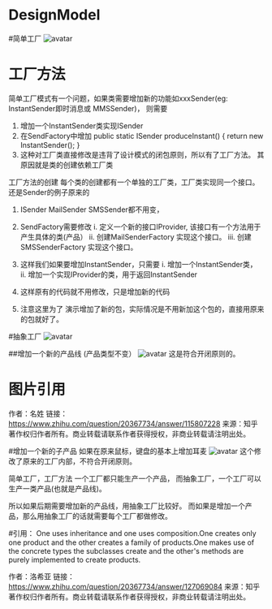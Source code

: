 # DesignModel

#简单工厂
![avatar](https://pic1.zhimg.com/80/69ab924585b751cb9e7bc7b7f9f2179b_720w.jpg)

# 工厂方法
简单工厂模式有一个问题，如果类需要增加新的功能如xxxSender(eg: InstantSender即时消息或 MMSSender)，
则需要
1. 增加一个InstantSender类实现ISender
2. 在SendFactory中增加 public static ISender produceInstant() {
		return new InstantSender();
	}
3. 这种对工厂类直接修改是违背了设计模式的闭包原则，所以有了工厂方法。
其原因就是类的创建依赖工厂类

工厂方法的创建
每个类的创建都有一个单独的工厂类，工厂类实现同一个接口。
还是Sender的例子原来的
1. ISender MailSender SMSSender都不用变，
2. SendFactory需要修改
i. 定义一个新的接口IProvider, 该接口有一个方法用于产生具体的类(产品）
ii. 创建MailSenderFactory 实现这个接口。
iii. 创建 SMSSenderFactory 实现这个接口。

3. 这样我们如果要增加InstantSender，只需要
i. 增加一个InstantSender类，
ii. 增加一个实现IProvider的类，用于返回InstantSender

4. 这样原有的代码就不用修改，只是增加新的代码
5. 注意这里为了 演示增加了新的包，实际情况是不用新加这个包的，直接用原来的包就好了。

#抽象工厂
![avatar](https://pic4.zhimg.com/80/ab2a90cfcc7a971b1e3127d1f531a486_720w.jpg)

##增加一个新的产品线
(产品类型不变）
![avatar](https://pic1.zhimg.com/80/e8184a3c6b3463338d85c329004d7c64_720w.jpg)
这是符合开闭原则的。
# 图片引用
作者：名姓
链接：https://www.zhihu.com/question/20367734/answer/115807228
来源：知乎
著作权归作者所有。商业转载请联系作者获得授权，非商业转载请注明出处。

#增加一个新的子产品
 如果在原来鼠标，键盘的基本上增加耳麦
![avatar](https://pic4.zhimg.com/80/0f20f50524336fa9634e19237ce0ec7e_720w.jpg)
这个修改了原来的工厂内部，不符合开闭原则。

简单工厂，工厂方法 一个工厂都只能生产一个产品，
而抽象工厂，一个工厂可以生产一类产品(也就是产品线)。

所以如果后期需要增加新的产品线，用抽象工厂比较好。
而如果是增加一个产品，那么用抽象工厂的话就需要每个工厂都做修改。

#引用：
One uses inheritance and one uses composition.One
creates only one product and the other creates a family of products.One makes
use of the concrete types the subclasses create and the other's methods are
purely implemented to create products.

作者：洛希亚
链接：https://www.zhihu.com/question/20367734/answer/127069084
来源：知乎
著作权归作者所有。商业转载请联系作者获得授权，非商业转载请注明出处。
